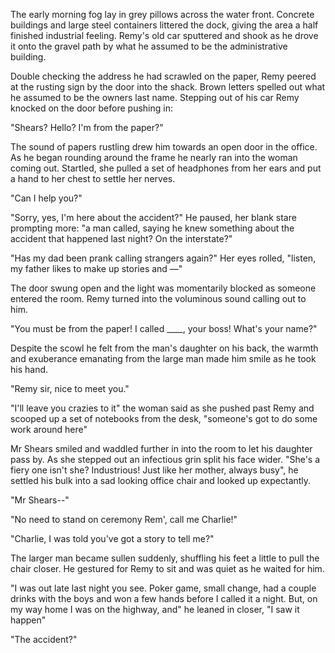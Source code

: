 The early morning fog lay in grey pillows across the water front.
Concrete buildings and large steel containers littered the dock, giving
the area a half finished industrial feeling. Remy's old car sputtered
and shook as he drove it onto the gravel path by what he assumed to be
the administrative building.

Double checking the address he had scrawled on the paper, Remy peered at
the rusting sign by the door into the shack. Brown letters spelled out
what he assumed to be the owners last name. Stepping out of his car Remy
knocked on the door before pushing in:

"Shears? Hello? I'm from the paper?"

The sound of papers rustling drew him towards an open door in the
office. As he began rounding around the frame he nearly ran into the
woman coming out. Startled, she pulled a set of headphones from her ears
and put a hand to her chest to settle her nerves.

"Can I help you?"

"Sorry, yes, I'm here about the accident?" He paused, her blank stare
prompting more: "a man called, saying he knew something about the
accident that happened last night? On the interstate?"

"Has my dad been prank calling strangers again?" Her eyes rolled,
"listen, my father likes to make up stories and —"

The door swung open and the light was momentarily blocked as someone
entered the room. Remy turned into the voluminous sound calling out to
him.

"You must be from the paper! I called ____, your boss! What's your
name?"

Despite the scowl he felt from the man's daughter on his back, the
warmth and exuberance emanating from the large man made him smile as he
took his hand.

"Remy sir, nice to meet you."

"I'll leave you crazies to it" the woman said as she pushed past Remy
and scooped up a set of notebooks from the desk, "someone's got to do
some work around here"

Mr Shears smiled and waddled further in into the room to let his
daughter pass by. As she stepped out an infectious grin split his face
wider. "She's a fiery one isn't she? Industrious! Just like her mother,
always busy", he settled his bulk into a sad looking office chair and
looked up expectantly.

"Mr Shears--"

"No need to stand on ceremony Rem', call me Charlie!"

"Charlie, I was told you've got a story to tell me?"

The larger man became sullen suddenly, shuffling his feet a little to
pull the chair closer. He gestured for Remy to sit and was quiet as he
waited for him.

"I was out late last night you see. Poker game, small change, had a
couple drinks with the boys and won a few hands before I called it a
night. But, on my way home I was on the highway, and" he leaned in
closer, "I saw it happen"

"The accident?"
